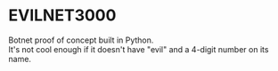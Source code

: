 # EVILNET3000
Botnet proof of concept built in Python. <br>
It's not cool enough if it doesn't have "evil" and a 4-digit number on its name.
